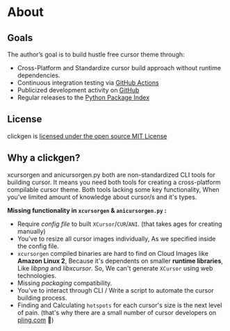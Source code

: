 # About

## Goals

The author’s goal is to build hustle free cursor theme through:

- Cross-Platform and Standardize cursor build approach without runtime dependencies.
- Continuous integration testing via [GitHub Actions](https://github.com/ful1e5/clickgen/actions)
- Publicized development activity on [GitHub](https://github.com/ful1e5/clickgen)
- Regular releases to the [Python Package Index](https://pypi.org/project/clickgen/)

## License

clickgen is [licensed under the open source MIT License](https://github.com/ful1e5/clickgen/blob/main/LICENSE)

## Why a clickgen?

xcursorgen and anicursorgen.py both are non-standardized CLI tools for building cursor. It means you need both tools for creating a cross-platform compilable cursor theme. Both tools lacking some key functionality, When you've limited amount of knowledge about cursor/s and it's types.

**Missing functionality in `xcursorgen` & `anicursorgen.py` :**

- Require _config file_ to built `XCursor`/`CUR`/`ANI`. (that takes ages for creating manually)
- You've to resize all cursor images individually, As we specified inside the config file.
- `xcursorgen` compiled binaries are hard to find on Cloud Images like **Amazon Linux 2**, Because it's dependents on smaller **runtime libraries**, Like *libpng* and *libxcursor*. So, We can't generate `XCursor` using web technologies.
- Missing _packaging_ compatibility.
- You've to interact through CLI / Write a script to automate the cursor building process.
- Finding and Calculating `hotspots` for each cursor's size is the next level of pain. (that's why there are a small number of cursor developers on [pling.com](https://www.pling.com/browse/cat/107/order/latest/) 🤫)